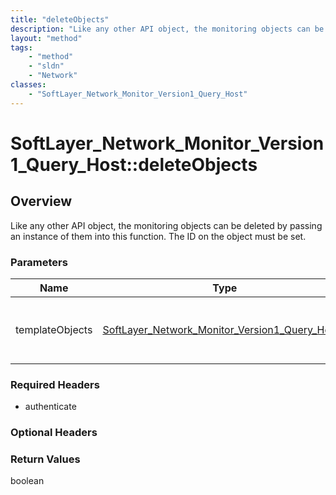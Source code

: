```yaml
---
title: "deleteObjects"
description: "Like any other API object, the monitoring objects can be deleted by passing an instance of them into this function.  The... "
layout: "method"
tags:
    - "method"
    - "sldn"
    - "Network"
classes:
    - "SoftLayer_Network_Monitor_Version1_Query_Host"
---
```

# SoftLayer_Network_Monitor_Version1_Query_Host::deleteObjects
## Overview 
Like any other API object, the monitoring objects can be deleted by passing an instance of them into this function.  The ID on the object must be set. 

### Parameters 
|Name | Type | Description |
| --- | --- | --- |
|templateObjects| <a href='/reference/datatypes/SoftLayer_Network_Monitor_Version1_Query_Host'>SoftLayer_Network_Monitor_Version1_Query_Host[] </a>| An array of skeleton SoftLayer_Network_Monitor_Version1_Query_Host objects that you wish to delete. Each object in the array must have at least their id properties defined.|


### Required Headers
* authenticate

### Optional Headers

### Return Values
boolean
